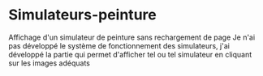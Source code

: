 # Simulateurs-peinture
Affichage d'un simulateur de peinture sans rechargement de page
Je n'ai pas développé le système de fonctionnement des simulateurs, j'ai développé la partie qui permet d'afficher tel ou tel simulateur en cliquant sur les images adéquats
